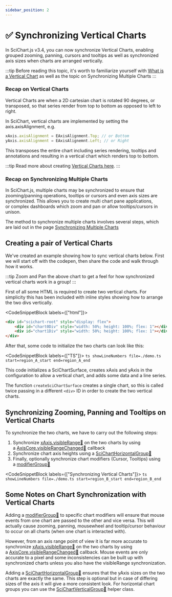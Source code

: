 ```yaml
---
sidebar_position: 2
---
```


# ✅ Synchronizing Vertical Charts

In SciChart.js v3.4, you can now synchronize Vertical Charts, enabling grouped zooming, panning, cursors and tooltips as well as synchronized axis sizes when charts are arranged vertically.

:::tip
Before reading this topic, it's worth to familiarize yourself with [What is a Vertical Chart](/docs/2d-charts/axis-api/multi-axis-and-layout/vertical-charts-rotate-transpose-axis/index.md) as well as the topic on Synchronizing Multiple Charts
:::

### Recap on Vertical Charts

Vertical Charts are when a 2D cartesian chart is rotated 90 degrees, or transposed, so that series render from top to bottom as opposed to left to right.

In SciChart, vertical charts are implemented by setting the axis.axisAlignment, e.g.

```ts showLineNumbers
xAxis.axisAlignment = EAxisAlignment.Top; // or Bottom
yAxis.axisAlignment = EAxisAlignemnt.Left; // or Right
```

This transposes the entire chart including series rendering, tooltips and annotations and resulting in a vertical chart which renders top to bottom.

:::tip
Read more about creating [Vertical Charts here](/docs/2d-charts/axis-api/multi-axis-and-layout/vertical-charts-rotate-transpose-axis).
:::

### Recap on Synchronizing Multiple Charts

In SciChart.js, multiple charts may be synchronized to ensure that zooming/panning operations, tooltips or cursors and even axis sizes are synchronized. This allows you to create multi chart pane applications, or complex dashboards which zoom and pan or allow tooltips/cursors in unison.

The method to synchronize multiple charts involves several steps, which are laid out in the page [Synchronizing Multiple Charts](/docs/2d-charts/chart-synchronization-api/synchronizing-multiple-charts)

Creating a pair of Vertical Charts
----------------------------------

We've created an example showing how to sync vertical charts below. First we will start off with the codepen, then share the code and walk through how it works.

<LiveDocSnippet name="./demo" htmlPath="./demo.html" />

:::tip
Zoom and Pan the above chart to get a feel for how synchronized vertical charts work in a group!
:::

First of all some HTML is required to create two vertical charts. For simplicity this has been included with inline styles showing how to arrange the two divs vertically.

<CodeSnippetBlock labels={["html"]}>
```html showLineNumbers
<div id="scichart-root" style="display: flex">
    <div id="chart0Div" style="width: 50%; height: 100%; flex: 1"></div>
    <div id="chart1Div" style="width: 50%; height: 100%; flex: 1"></div>
</div>
```
</CodeSnippetBlock>

After that, some code to initialize the two charts can look like this:

<CodeSnippetBlock labels={["TS"]}>
    ```ts showLineNumbers file=./demo.ts start=region_A_start end=region_A_end
    ```
</CodeSnippetBlock>

This code initializes a SciChartSurface, creates xAxis and yAxis in the configuration to allow a vertical chart, and adds some data and a line series.

The function `createSciChartSurface` creates a single chart, so this is called twice passing in a different `<div>` ID in order to create the two vertical charts.

Synchronizing Zooming, Panning and Tooltips on Vertical Charts
--------------------------------------------------------------

To synchronize the two charts, we have to carry out the following steps:

1.  Synchronize [xAxis.visibleRange:blue_book:](https://www.scichart.com/documentation/js/current/typedoc/classes/axisbase2d.html#visiblerange) on the two charts by using a [AxisCore.visibleRangeChanged:blue_book:](https://www.scichart.com/documentation/js/current/typedoc/classes/axisbase2d.html#visiblerangechanged) callback
2.  Synchronize chart axis heights using a [SciChartHorizontalGroup:blue_book:](https://www.scichart.com/documentation/js/current/typedoc/classes/scicharthorizontalgroup.html)
3.  Finally, optionally synchronize chart modifiers (Cursor, Tooltips) using a [modifierGroup:blue_book:](https://www.scichart.com/documentation/js/current/typedoc/classes/chartmodifierbase2d.html#modifiergroup)

<CodeSnippetBlock labels={["Synchronizing Vertical Charts"]}>
    ```ts showLineNumbers file=./demo.ts start=region_B_start end=region_B_end
    ```
</CodeSnippetBlock>

Some Notes on Chart Synchronization with Vertical Charts
--------------------------------------------------------

Adding a [modifierGroup:blue_book:](https://www.scichart.com/documentation/js/current/typedoc/classes/chartmodifierbase2d.html#modifiergroup) to specific chart modifiers will ensure that mouse events from one chart are passed to the other and vice versa. This will actually cause zooming, panning, mousewheel and tooltip/cursor behaviour to occur on all charts (when one chart is interacted with).

However, from an axis range point of view it is far more accurate to synchronize [xAxis.visibleRange:blue_book:](https://www.scichart.com/documentation/js/current/typedoc/classes/axisbase2d.html#visiblerange) on the two charts by using a [AxisCore.visibleRangeChanged:blue_book:](https://www.scichart.com/documentation/js/current/typedoc/classes/axisbase2d.html#visiblerangechanged) callback. Mouse events are only accurate to a pixel and some inconsistencies can be built up with synchronized charts unless you also have the visibleRange synchronization.

Adding a [SciChartHorizontalGroup:blue_book:](https://www.scichart.com/documentation/js/current/typedoc/classes/scicharthorizontalgroup.html) ensures that the yAxis sizes on the two charts are exactly the same. This step is optional but in case of differing sizes of the axis it will give a more consistent look. For horizontal chart groups you can use the [SciChartVerticalGroup:blue_book:](https://www.scichart.com/documentation/js/current/typedoc/classes/scichartverticalgroup.html) helper class.